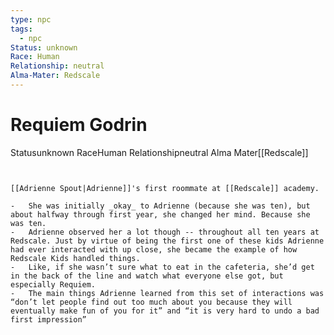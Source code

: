 ```yaml
---
type: npc
tags:
  - npc
Status: unknown
Race: Human
Relationship: neutral
Alma-Mater: Redscale
---
```


# Requiem Godrin

<span class="dataview inline-field"><span class="inline-field-key">Status</span><span class="inline-field-value">unknown</span></span>
<span class="dataview inline-field"><span class="inline-field-key">Race</span><span class="inline-field-value">Human</span></span>
<span class="dataview inline-field"><span class="inline-field-key">Relationship</span><span class="inline-field-value">neutral</span></span>
<span class="dataview inline-field"><span class="inline-field-key">Alma Mater</span><span class="inline-field-value">[[Redscale]]</span></span>

```ad-spoiler-a


[[Adrienne Spout|Adrienne]]'s first roommate at [[Redscale]] academy.

-   She was initially _okay_ to Adrienne (because she was ten), but about halfway through first year, she changed her mind. Because she was ten.
-   Adrienne observed her a lot though -- throughout all ten years at Redscale. Just by virtue of being the first one of these kids Adrienne had ever interacted with up close, she became the example of how Redscale Kids handled things.
-   Like, if she wasn’t sure what to eat in the cafeteria, she’d get in the back of the line and watch what everyone else got, but especially Requiem.
-   The main things Adrienne learned from this set of interactions was “don’t let people find out too much about you because they will eventually make fun of you for it” and “it is very hard to undo a bad first impression”
    
	
	
```
